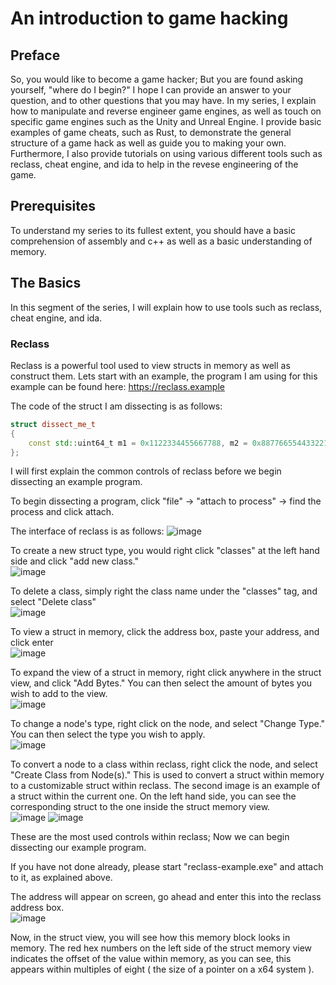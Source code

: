 # An introduction to game hacking

## Preface
So, you would like to become a game hacker;  But you are found asking yourself, "where do I begin?"  I hope I can provide an answer to your question, and to other questions that you may have.  In my series, I explain how to manipulate and reverse engineer game engines, as well as touch on specific game engines such as the Unity and Unreal Engine.  I provide basic examples of game cheats, such as Rust, to demonstrate the general structure of a game hack as well as guide you to making your own.  Furthermore, I also provide tutorials on using various different tools such as reclass, cheat engine, and ida to help in the revese engineering of the game.

## Prerequisites
To understand my series to its fullest extent, you should have a basic comprehension of assembly and c++ as well as a basic understanding of memory.

## The Basics
In this segment of the series, I will explain how to use tools such as reclass, cheat engine, and ida.

### Reclass
Reclass is a powerful tool used to view structs in memory as well as construct them.  Lets start with an example, the program I am using for this example can be found here: https://reclass.example

The code of the struct I am dissecting is as follows: 
```c++
struct dissect_me_t
{
	const std::uint64_t m1 = 0x1122334455667788, m2 = 0x8877665544332211;
};
```

I will first explain the common controls of reclass before we begin dissecting an example program.

To begin dissecting a program, click "file" -> "attach to process" -> find the process and click attach.

The interface of reclass is as follows:
![image](https://user-images.githubusercontent.com/75095310/130306174-ac9f98ec-a4e0-4c3a-bcf7-b21f20f2f786.png)

To create a new struct type, you would right click "classes" at the left hand side and click "add new class." 
<br />
![image](https://user-images.githubusercontent.com/75095310/130306219-730caa6c-1a64-4add-9c63-d483e77d0eb3.png)

To delete a class, simply right the class name under the "classes" tag, and select "Delete class"
<br />
![image](https://user-images.githubusercontent.com/75095310/130306312-32402a2b-570b-40e6-8b4d-7aacffde5d2f.png)

To view a struct in memory, click the address box, paste your address, and click enter
<br />
![image](https://user-images.githubusercontent.com/75095310/130306402-6356cf79-bd00-4145-ac4a-075dac29db85.png)

To expand the view of a struct in memory, right click anywhere in the struct view, and click "Add Bytes."  You can then select the amount of bytes you wish to add to the view.
<br />
![image](https://user-images.githubusercontent.com/75095310/130306677-98249a10-b8a9-45c9-93af-d73657bf6126.png)

To change a node's type, right click on the node, and select "Change Type."  You can then select the type you wish to apply.
<br />
![image](https://user-images.githubusercontent.com/75095310/130306754-a8d910dc-8e4a-4807-8297-dfec630526d7.png)

To convert a node to a class within reclass, right click the node, and select "Create Class from Node(s)."  This is used to convert a struct within memory to a customizable struct within reclass.  The second image is an example of a struct within the current one.  On the left hand side, you can see the corresponding struct to the one inside the struct memory view.
<br />
![image](https://user-images.githubusercontent.com/75095310/130306789-f1d52687-c9a2-431b-b73b-4d50f0ca895f.png)
![image](https://user-images.githubusercontent.com/75095310/130306844-0adc805f-623c-4147-b1fd-6aba9097aa5d.png)

These are the most used controls within reclass;  Now we can begin dissecting our example program.

If you have not done already, please start "reclass-example.exe" and attach to it, as explained above.

The address will appear on screen, go ahead and enter this into the reclass address box.
<br />
![image](https://user-images.githubusercontent.com/75095310/130306889-622f6eb6-b3e3-476a-b93f-adabef54f96f.png)

Now, in the struct view, you will see how this memory block looks in memory.  The red hex numbers on the left side of the struct memory view indicates the offset of the value within memory, as you can see, this appears within multiples of eight ( the size of a pointer on a x64 system ).
